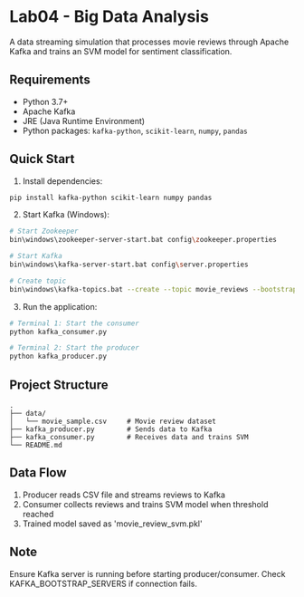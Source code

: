 # Lab04 - Big Data Analysis

A data streaming simulation that processes movie reviews through Apache Kafka and trains an SVM model for sentiment classification.

## Requirements

- Python 3.7+
- Apache Kafka
- JRE (Java Runtime Environment)
- Python packages: `kafka-python`, `scikit-learn`, `numpy`, `pandas`

## Quick Start

1. Install dependencies:
```bash
pip install kafka-python scikit-learn numpy pandas
```

2. Start Kafka (Windows):
```bash
# Start Zookeeper
bin\windows\zookeeper-server-start.bat config\zookeeper.properties

# Start Kafka
bin\windows\kafka-server-start.bat config\server.properties

# Create topic
bin\windows\kafka-topics.bat --create --topic movie_reviews --bootstrap-server localhost:9092 --partitions 1 --replication-factor 1
```

3. Run the application:
```bash
# Terminal 1: Start the consumer
python kafka_consumer.py

# Terminal 2: Start the producer
python kafka_producer.py
```

## Project Structure

```
.
├── data/
│   └── movie_sample.csv     # Movie review dataset
├── kafka_producer.py        # Sends data to Kafka
├── kafka_consumer.py        # Receives data and trains SVM
└── README.md
```

## Data Flow

1. Producer reads CSV file and streams reviews to Kafka
2. Consumer collects reviews and trains SVM model when threshold reached
3. Trained model saved as 'movie_review_svm.pkl'

## Note

Ensure Kafka server is running before starting producer/consumer. Check KAFKA_BOOTSTRAP_SERVERS if connection fails.
